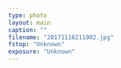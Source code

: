 ```yaml
---
type: photo
layout: main
caption: ""
filename: "20171116211902.jpg"
fstop: "Unknown"
exposure: "Unknown"
---
```

